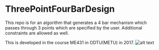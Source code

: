 # ThreePointFourBarDesign
This repo is for an algorithm that generates a 4 bar mechanism which passes through 3 points which are specified by the user. Additional constraints are allowed as well.

This is developed in the course ME431 in ODTU(METU) in 2017.
![alt text](https://www.metu.edu.tr/system/files/logo_orj/1/1.2.jpg)
